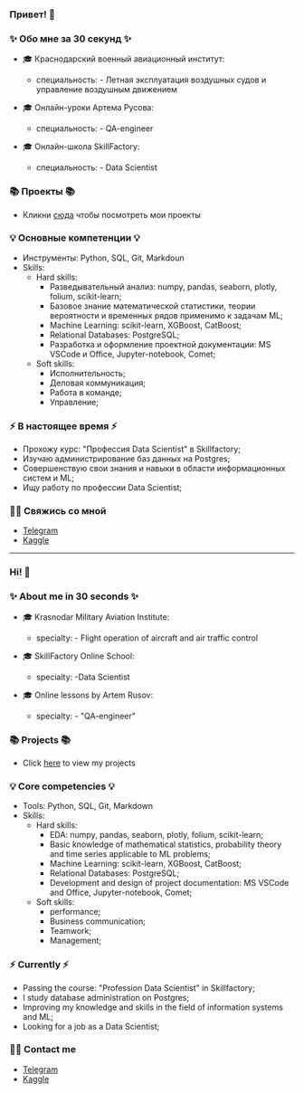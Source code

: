 ### Привет! 👋

### ✨ Обо мне за 30 секунд ✨ 
* 🎓 Краснодарский военный авиационный институт:
  - специальность: - Летная эксплуатация воздушных судов и управление воздушным движением 

* 🎓 Онлайн-уроки Артема Русова:
  - специальность: - QA-engineer   

* 🎓 Онлайн-школа SkillFactory:
  - специальность: - Data Scientist
  
### 📚 Проекты 📚

* Кликни [сюда]() чтобы посмотреть мои проекты

### 💡 Основные компетенции 💡
- Инструменты: Python, SQL, Git, Markdoun 
- Skills: 
    * Hard skills:
      - Разведывательный анализ: numpy, pandas, seaborn, plotly, folium, scikit-learn;
      - Базовое знание математической статистики, теории вероятности и временных рядов применимо к задачам ML;
      - Machine Learning: scikit-learn, XGBoost, CatBoost;
      - Relational Databases: PostgreSQL;
      - Разработка и оформление проектной документации: MS VSCode и Office, Jupyter-notebook, Comet;
    * Soft skills:
      - Исполнительность;
      - Деловая коммуникация;
      - Работа в команде;
      - Управление;
   
### ⚡️ В настоящее время ⚡️
- Прохожу курс: "Профессия Data Scientist" в Skillfactory;
- Изучаю администрирование баз данных на Postgres;
- Совершенствую свои знания и навыки в области информационных систем и ML;
- Ищу работу по профессии Data Scientist;
 

### 🙌🏻 Свяжись со мной
- [Telegram](@Black_ground_DS)
- [Kaggle](https://www.kaggle.com/pavelpunich)

---

### Hi! 👋

### ✨ About me in 30 seconds ✨
* 🎓 Krasnodar Military Aviation Institute:
   - specialty: - Flight operation of aircraft and air traffic control
   
* 🎓 SkillFactory Online School:
   - specialty: -Data Scientist
  
* 🎓 Online lessons by Artem Rusov:
   - specialty: - "QA-engineer"

### 📚 Projects 📚

* Click [here]() to view my projects

### 💡 Core competencies 💡
- Tools: Python, SQL, Git, Markdown
- Skills:
     * Hard skills:
       - EDA: numpy, pandas, seaborn, plotly, folium, scikit-learn;
       - Basic knowledge of mathematical statistics, probability theory and time series applicable to ML problems;
       - Machine Learning: scikit-learn, XGBoost, CatBoost;
       - Relational Databases: PostgreSQL;
       - Development and design of project documentation: MS VSCode and Office, Jupyter-notebook, Comet;
     * Soft skills:
       - performance;
       - Business communication;
       - Teamwork;
       - Management;
   
### ⚡️ Currently ⚡️
- Passing the course: "Profession Data Scientist" in Skillfactory;
- I study database administration on Postgres;
- Improving my knowledge and skills in the field of information systems and ML;
- Looking for a job as a Data Scientist;
 

### 🙌🏻 Contact me
- [Telegram](@Black_ground_DS)
- [Kaggle](https://www.kaggle.com/pavelpunich)
